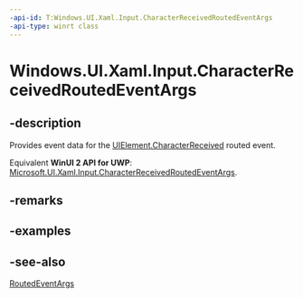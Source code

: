 ```yaml
---
-api-id: T:Windows.UI.Xaml.Input.CharacterReceivedRoutedEventArgs
-api-type: winrt class
---
```


<!-- Class syntax.
public class CharacterReceivedRoutedEventArgs : RoutedEventArgs, RoutedEventArgs
-->

# Windows.UI.Xaml.Input.CharacterReceivedRoutedEventArgs

## -description
Provides event data for the [UIElement.CharacterReceived](../windows.ui.xaml/uielement_characterreceived.md) routed event.

Equivalent **WinUI 2 API for UWP**: [Microsoft.UI.Xaml.Input.CharacterReceivedRoutedEventArgs](/windows/winui/api/microsoft.ui.xaml.input.characterreceivedroutedeventargs).

## -remarks

## -examples

## -see-also
[RoutedEventArgs](../windows.ui.xaml/routedeventargs.md)

